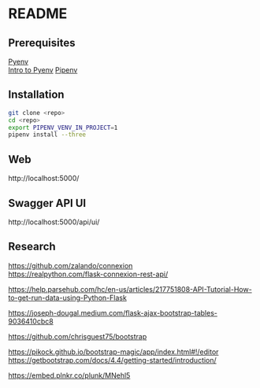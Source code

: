# README

## Prerequisites

[Pyenv](https://github.com/pyenv/pyenv)  
[Intro to Pyenv](https://realpython.com/intro-to-pyenv/)
[Pipenv](https://realpython.com/pipenv-guide/)

## Installation

```sh
git clone <repo>
cd <repo>
export PIPENV_VENV_IN_PROJECT=1   
pipenv install --three
```
## Web
http://localhost:5000/

## Swagger API UI
http://localhost:5000/api/ui/

## Research
https://github.com/zalando/connexion  
https://realpython.com/flask-connexion-rest-api/  

https://help.parsehub.com/hc/en-us/articles/217751808-API-Tutorial-How-to-get-run-data-using-Python-Flask  

https://joseph-dougal.medium.com/flask-ajax-bootstrap-tables-9036410cbc8  

https://github.com/chrisguest75/bootstrap

https://pikock.github.io/bootstrap-magic/app/index.html#!/editor
https://getbootstrap.com/docs/4.4/getting-started/introduction/


https://embed.plnkr.co/plunk/MNehl5
